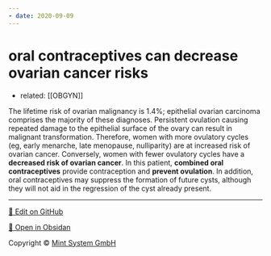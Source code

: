 ```yaml
---
- date: 2020-09-09
---
```


# oral contraceptives can decrease ovarian cancer risks

- related: [[OBGYN]]

The lifetime risk of ovarian malignancy is 1.4%; epithelial ovarian carcinoma comprises the majority of these diagnoses.  Persistent ovulation causing repeated damage to the epithelial surface of the ovary can result in malignant transformation.  Therefore, women with more ovulatory cycles (eg, early menarche, late menopause, nulliparity) are at increased risk of ovarian cancer.  Conversely, women with fewer ovulatory cycles have a **decreased risk of ovarian cancer**.  In this patient, **combined oral contraceptives** provide contraception and **prevent ovulation**.  In addition, oral contraceptives may suppress the formation of future cysts, although they will not aid in the regression of the cyst already present.


<hr>

[📝 Edit on GitHub](https://github.com/Mint-System/Knowledge/blob/master/oral%20contraceptives%20can%20decrease%20ovarian%20cancer%20risks.md)

[📂 Open in Obsidan](obsidian://open?vault=Knowledge%20Mint%20System&file=oral%20contraceptives%20can%20decrease%20ovarian%20cancer%20risks.md ':target=_self')

<footer>Copyright © <a href="https://www.mint-system.ch/">Mint System GmbH</a></footer>